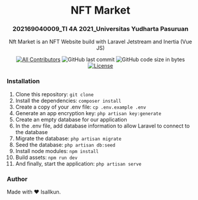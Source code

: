 <h1 align="center">NFT Market</h1>
<h3 align="center">202169040009_TI 4A 2021_Universitas Yudharta Pasuruan </h3>

<!--![NFTMarket Screenshot]()-->

<p align="center">Nft Market is an NFT Website build with Laravel Jetstream and Inertia (Vue JS)</p>
<div align="center">

[![All Contributors](https://img.shields.io/github/contributors/isallkun/nftmarket)](https://github.com/isallkun/nftmarket/graphs/contributors)
![GitHub last commit](https://img.shields.io/github/last-commit/isallkun/nftmarket.svg)
![GitHub code size in bytes](https://img.shields.io/github/languages/code-size/isallkun/nftmarket)
[![License](https://img.shields.io/github/license/isallkun/nftmarket.svg)](LICENSE)

</div>

### Installation

1. Clone this repository: `git clone`
2. Install the dependencies: `composer install`
3. Create a copy of your .env file: `cp .env.example .env`
4. Generate an app encryption key: `php artisan key:generate`
5. Create an empty database for our application
6. In the .env file, add database information to allow Laravel to connect to the database
7. Migrate the database: `php artisan migrate`
8. Seed the database: `php artisan db:seed`
9. Install node modules: `npm install`
10. Build assets: `npm run dev`
11. And finally, start the application: `php artisan serve`

### Author

Made with &hearts; Isallkun.
